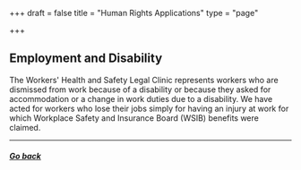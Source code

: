 +++
draft = false
title = "Human Rights Applications"
type = "page"

+++
## Employment and Disability

The Workers' Health and Safety Legal Clinic represents workers who are dismissed from work because of a disability or because they asked for accommodation or a change in work duties due to a disability. We have acted for workers who lose their jobs simply for having an injury at work for which Workplace Safety and Insurance Board (WSIB) benefits were claimed.

-------

##### [Go back](/features/services/unlawful-dismissals/)